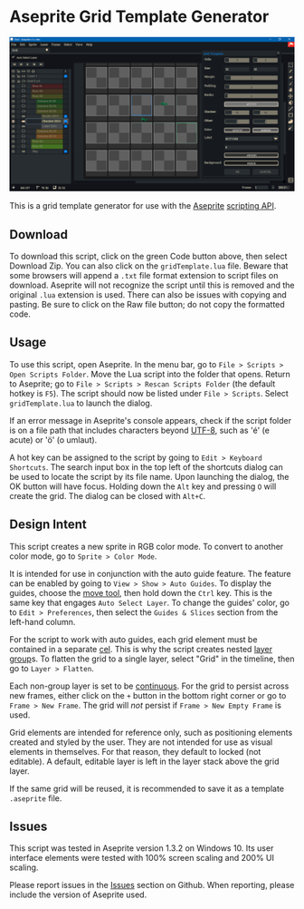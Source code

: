 # Aseprite Grid Template Generator

![Screen Cap](screenCap.png)

This is a grid template generator for use with the [Aseprite](https://www.aseprite.org/) [scripting API](https://github.com/aseprite/api).

## Download

To download this script, click on the green Code button above, then select Download Zip. You can also click on the `gridTemplate.lua` file. Beware that some browsers will append a `.txt` file format extension to script files on download. Aseprite will not recognize the script until this is removed and the original `.lua` extension is used. There can also be issues with copying and pasting. Be sure to click on the Raw file button; do not copy the formatted code.

## Usage

To use this script, open Aseprite. In the menu bar, go to `File > Scripts > Open Scripts Folder`. Move the Lua script into the folder that opens. Return to Aseprite; go to `File > Scripts > Rescan Scripts Folder` (the default hotkey is `F5`). The script should now be listed under `File > Scripts`. Select `gridTemplate.lua` to launch the dialog.

If an error message in Aseprite's console appears, check if the script folder is on a file path that includes characters beyond [UTF-8](https://en.wikipedia.org/wiki/UTF-8), such as 'é' (e acute) or 'ö' (o umlaut).

A hot key can be assigned to the script by going to `Edit > Keyboard Shortcuts`. The search input box in the top left of the shortcuts dialog can be used to locate the script by its file name. Upon launching the dialog, the OK button will have focus. Holding down the `Alt` key and pressing `O` will create the grid. The dialog can be closed with `Alt+C`.

## Design Intent

This script creates a new sprite in RGB color mode. To convert to another color mode, go to `Sprite > Color Mode`.

It is intended for use in conjunction with the auto guide feature. The feature can be enabled by going to `View > Show > Auto Guides`. To display the guides, choose the [move tool](https://www.aseprite.org/docs/move-tool), then hold down the `Ctrl` key. This is the same key that engages `Auto Select Layer`. To change the guides' color, go to `Edit > Preferences`, then select the `Guides & Slices` section from the left-hand column.

For the script to work with auto guides, each grid element must be contained in a separate [cel](https://www.aseprite.org/docs/cel). This is why the script creates nested [layer group](https://www.aseprite.org/docs/layer-group)s. To flatten the grid to a single layer, select "Grid" in the timeline, then go to `Layer > Flatten`.

Each non-group layer is set to be [continuous](https://www.aseprite.org/docs/continuous-layers/). For the grid to persist across new frames, either click on the `+` button in the bottom right corner or go to `Frame > New Frame`. The grid will *not* persist if `Frame > New Empty Frame` is used.

Grid elements are intended for reference only, such as positioning elements created and styled by the user. They are not intended for use as visual elements in themselves. For that reason, they default to locked (not editable). A default, editable layer is left in the layer stack above the grid layer.

If the same grid will be reused, it is recommended to save it as a template `.aseprite` file.

## Issues

This script was tested in Aseprite version 1.3.2 on Windows 10. Its user interface elements were tested with 100% screen scaling and 200% UI scaling.

Please report issues in the [Issues](https://github.com/behreajj/AseGridTemplate/issues) section on Github. When reporting, please include the version of Aseprite used.